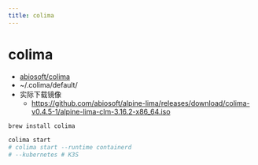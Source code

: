 ```yaml
---
title: colima
---
```


# colima

- [abiosoft/colima](https://github.com/abiosoft/colima)
- ~/.colima/default/
- 实际下载镜像
  - https://github.com/abiosoft/alpine-lima/releases/download/colima-v0.4.5-1/alpine-lima-clm-3.16.2-x86_64.iso

```bash
brew install colima

colima start
# colima start --runtime containerd
# --kubernetes # K3S
```

